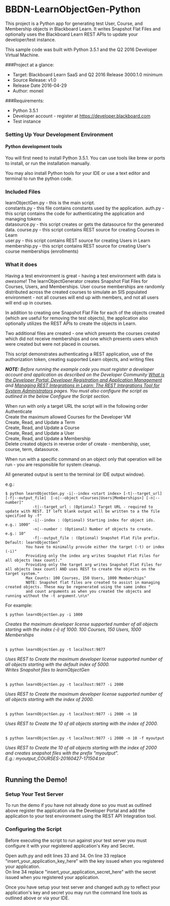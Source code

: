 # BBDN-LearnObjectGen-Python
This project is a Python app for generating test User, Course, and Membership objects in Blackboard Learn.
It writes Snapshot Flat Files and optionally uses the Blackboard Learn REST APIs to update your developer/test instance.

This sample code was built with Python 3.5.1 and the Q2 2016 Developer Virtual Machine.

###Project at a glance:
- Target: Blackboard Learn SaaS and Q2 2016 Release 3000.1.0 minimum
- Source Release: v1.0
- Release Date  2016-04-29
- Author: moneil

###Requirements:
- Python  3.5.1
- Developer account - register at https://developer.blackboard.com
- Test instance


### Setting Up Your Development Environment
#### Python development tools
You will first need to install Python 3.5.1. You can use tools like brew or ports to install, or run the installation manually.

You may also install Python tools for your IDE or use a text editor and terminal to run the python code.


### Included Files
learnObjectGen.py - this is the main script.<br/>
constants.py - this file contains constants used by the application.
auth.py - this script contains the code for authenticating the application and managing tokens<br/>
datasource.py - this script creates or gets the datasource for the generated data.
course.py - this script contains REST source for creating Courses in Learn<br/>
user.py - this script contains REST source for creating Users in Learn<br/>
membership.py - this script contains REST source for creating User's course memberships (enrollments)


### What it does
Having a test environment is great - having a test environment with data is <i>awesome</i>! 
The learnObjectGenerator creates Snapshot Flat Files for Courses, Users, and Memberships. 
User course memberships are randomly distributed across the created courses to simulate an
SIS populated environment - not all courses will end up with members, and not all users will 
end up in courses.

In addition to creating one Snapshot Flat File for each of the objects created (which are 
useful for removing the test objects), the application also optionally utilizes the REST APIs
 to create the objects in Learn.
 
Two additional files are created - one which presents the courses created which did not receive memberships 
and one which presents users which were created but were not placed in courses.

 
This script demonstrates authenticating a REST application, use of the authorization token, 
creating supported Learn objects, and writing files

<i><b>NOTE:</b> Before running the example code you must register a developer account and application as described on the Developer Community <a href="https://community.blackboard.com/docs/DOC-1579">What is the Developer Portal: Developer Registration and Application Management</a> and <a href="https://community.blackboard.com/docs/DOC-1580">Managing REST Integrations in Learn: The REST Integrations Tool for System Administrators</a> pages. You must also configure the script as outlined in the below Configure the Script section.</i>

When run with only a target URL the script will in the following order
Authenticate<br/>
Create the maximum allowed Courses for the Developer VM<br/>
Create, Read, and Update a Term<br/>
Create, Read, and Update a Course<br/>
Create, Read, and Update a User<br/>
Create, Read, and Update a Membership<br/>
Delete created objects in reverse order of create - membership, user, course, term, datasource.

When run with a specific command on an object only that operation will be run - you are responsible for system cleanup.

All generated output is sent to the terminal (or IDE output window).

e.g.:
```
$ python learnObjectGen.py -i|--index <start index> [-t|--target_url] [-f|--output_file]  [-o|--object <Courses|Users|Memberships>] [-n|--number]"
            -t|--target_url : (Optional) Target URL - required to update with REST. If left blank output will be written to a the file specified by -f"
            -i|--index : (Optional) Starting index for object ids. e.g.: 1000"
            -n|--number : (Optional) Number of objects to create. e.g.: 10"
            -f|--output_file : (Optional) Snapshot Flat File prefix. Default: learnObjectGen"
         You have to minimally provide either the target (-t) or index (-i)"
         Providing only the index arg writes Snapshot Flat Files for all objects (max count)."
         Providing only the target arg writes Snapshot Flat Files for all objects (max count) AND uses REST to create the objects on the target system."
         Max Counts: 100 Courses, 150 Users, 1000 Memberships"
         NOTE: Snapshot flat files are created to assist in managing created objects. These may be regenerated using the same index "
         and count arguments as when you created the objects and running without the -t argument.\n\n"
```

For example:
```
$ python learnObjectGen.py -i 1000 
```
<i>Creates the maximum developer license supported number of all objects starting with the index (-i) of 1000. 100 Courses, 150 Users, 1000 Memberships
</i>
<br/><br/>

```
$ python learnObjectGen.py -t localhost:9877
```
<i>Uses REST to Create the maximum developer license supported number of all objects starting with the default index of 5000.<br/>
Writes Snapshot files to learnObjectGen
</i>
<br/><br/>

```
$ python learnObjectGen.py -t localhost:9877 -i 2000
```
<i>Uses REST to Create the maximum developer license supported number of all objects starting with the index of 2000. </i>
<br/><br/>

```
$ python learnObjectGen.py -t localhost:9877 -i 2000 -n 10
```
<i>Uses REST to Create the 10 of all objects starting with the index of 2000. </i>
<br/><br/>

```
$ python learnObjectGen.py -t localhost:9877 -i 2000 -n 10 -f myoutput
```
<i>Uses REST to Create the 10 of all objects starting with the index of 2000 and creates snapshot files with the prefix "myoutput".<br/>
E.g.: myoutput_COURSES-20160427-171504.txt</i>
<br/><br/>


## Running the Demo!
### Setup Your Test Server
To run the demo if you have not already done so you must as outlined above register the application via the Developer Portal and add the application to your test environment using the REST API Integration tool.


### Configuring the Script
Before executing the script to run against your test server you must configure it with your registered application's Key and Secret.

Open auth.py and edit lines 33 and 34.
On line 33 replace "insert_your_application_key_here" with the key issued when you registered your application.<br/>
On line 34 replace "insert_your_application_secret_here" with the secret issued when you registered your application.

Once you have setup your test server and changed auth.py to reflect your application's key and secret you may run the command line tools as outlined above or via your IDE.
